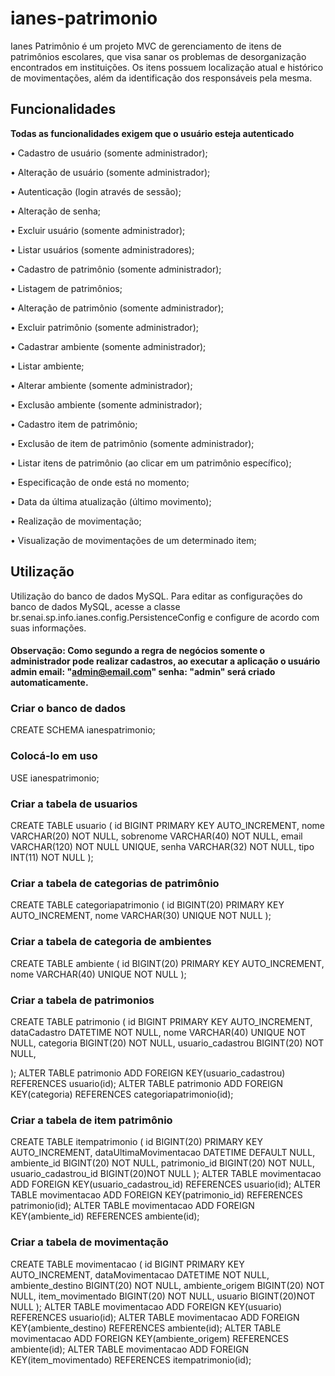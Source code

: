 # ianes-patrimonio
Ianes Patrimônio é um projeto MVC de gerenciamento de itens de patrimônios escolares, que visa sanar os problemas de desorganização encontrados em instituições.
Os itens possuem localização atual e histórico de movimentações, além da identificação dos responsáveis pela mesma.

## Funcionalidades
**Todas as funcionalidades exigem que o usuário esteja autenticado**

•	Cadastro de usuário (somente administrador);

•	Alteração de usuário (somente administrador);

•	Autenticação (login através de sessão);

•	Alteração de senha;

•	Excluir usuário (somente administrador);

•	Listar usuários (somente administradores);


•	Cadastro de patrimônio (somente administrador);

•	Listagem de patrimônios;

•	Alteração de patrimônio (somente administrador);

•	Excluir patrimônio (somente administrador);

•	Cadastrar ambiente (somente administrador);

•	Listar ambiente;

•	Alterar ambiente (somente administrador);

•	Exclusão ambiente (somente administrador);


•	Cadastro item de patrimônio;

•	Exclusão de item de patrimônio (somente administrador);

•	Listar itens de patrimônio (ao clicar em um patrimônio específico);

•	Especificação de onde está no momento;

•	Data da última atualização (último movimento); 

•	Realização de movimentação;

•	Visualização de movimentações de um determinado item;


## Utilização
Utilização do banco de dados MySQL.
Para editar as configurações do banco de dados MySQL, acesse a classe br.senai.sp.info.ianes.config.PersistenceConfig e configure de acordo com suas informações.

#### Observação: Como segundo a regra de negócios somente o administrador pode realizar cadastros, ao executar a aplicação o usuário admin email: "admin@email.com" senha: "admin" será criado automaticamente.

### Criar o banco de dados
CREATE SCHEMA ianespatrimonio;

### Colocá-lo em uso
USE ianespatrimonio;

### Criar a tabela de usuarios
CREATE TABLE usuario (
id BIGINT PRIMARY KEY AUTO_INCREMENT,
nome VARCHAR(20) NOT NULL,
sobrenome VARCHAR(40) NOT NULL,
email VARCHAR(120) NOT NULL UNIQUE,
senha VARCHAR(32) NOT NULL,
tipo INT(11) NOT NULL
);

### Criar a tabela de categorias de patrimônio
CREATE TABLE categoriapatrimonio (
  id BIGINT(20) PRIMARY KEY AUTO_INCREMENT,
  nome VARCHAR(30) UNIQUE NOT NULL
);

### Criar a tabela de categoria de ambientes
CREATE TABLE ambiente (
  id BIGINT(20) PRIMARY KEY AUTO_INCREMENT,
  nome VARCHAR(40) UNIQUE NOT NULL
);

### Criar a tabela de patrimonios
CREATE TABLE patrimonio (
id BIGINT PRIMARY KEY AUTO_INCREMENT,
dataCadastro DATETIME NOT NULL,
nome VARCHAR(40) UNIQUE NOT NULL,
categoria BIGINT(20) NOT NULL,
usuario_cadastrou BIGINT(20) NOT NULL,

);
ALTER TABLE patrimonio ADD FOREIGN KEY(usuario_cadastrou) REFERENCES usuario(id);
ALTER TABLE patrimonio ADD FOREIGN KEY(categoria) REFERENCES categoriapatrimonio(id);

### Criar a tabela de item patrimônio
CREATE TABLE itempatrimonio (
id BIGINT(20) PRIMARY KEY AUTO_INCREMENT,
dataUltimaMovimentacao DATETIME DEFAULT NULL,
ambiente_id BIGINT(20) NOT NULL,
patrimonio_id BIGINT(20) NOT NULL,
usuario_cadastrou_id BIGINT(20)NOT NULL
);
ALTER TABLE movimentacao ADD FOREIGN KEY(usuario_cadastrou_id) REFERENCES usuario(id);
ALTER TABLE movimentacao ADD FOREIGN KEY(patrimonio_id) REFERENCES patrimonio(id);
ALTER TABLE movimentacao ADD FOREIGN KEY(ambiente_id) REFERENCES ambiente(id);

### Criar a tabela de movimentação
CREATE TABLE movimentacao (
id BIGINT PRIMARY KEY AUTO_INCREMENT,
dataMovimentacao DATETIME NOT NULL,
ambiente_destino BIGINT(20) NOT NULL,
ambiente_origem BIGINT(20) NOT NULL,
item_movimentado BIGINT(20) NOT NULL,
usuario BIGINT(20)NOT NULL
);
ALTER TABLE movimentacao ADD FOREIGN KEY(usuario) REFERENCES usuario(id);
ALTER TABLE movimentacao ADD FOREIGN KEY(ambiente_destino) REFERENCES ambiente(id);
ALTER TABLE movimentacao ADD FOREIGN KEY(ambiente_origem) REFERENCES ambiente(id);
ALTER TABLE movimentacao ADD FOREIGN KEY(item_movimentado) REFERENCES itempatrimonio(id);
